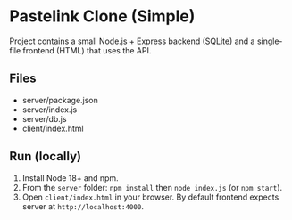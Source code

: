 # Pastelink Clone (Simple)

Project contains a small Node.js + Express backend (SQLite) and a single-file frontend (HTML) that uses the API.

## Files
- server/package.json
- server/index.js
- server/db.js
- client/index.html

## Run (locally)
1. Install Node 18+ and npm.
2. From the `server` folder: `npm install` then `node index.js` (or `npm start`).
3. Open `client/index.html` in your browser. By default frontend expects server at `http://localhost:4000`.

